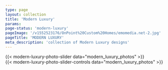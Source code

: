 ```yaml
---
type: page
layout: collection
title: 'Modern Luxury'
params:
page-status: 'modern-luxury'
pageImage: '/v1552523176/OnPoint%20Custom%20Homes/emomedia.net-2.jpg'
pageTitle: 'MODERN LUXURY'
meta_description: 'collection of Modern Luxury designs'
---
```


<div class="bg-grey-lighter w-full py-5 mb-5 big-slide-collection">
    <div class='slider slider-collection'>
{{< modern-luxury-photo-slider data="modern_luxury_photos" >}}
    </div>
</div>

<div class="flex flex-wrap w-full">
    <div class='slider-controls flex flex-wrap w-full items-center z-50'>
        {{< modern-luxury-photo-slider-controls data="modern_luxury_photos" >}}
    </div>
</div>